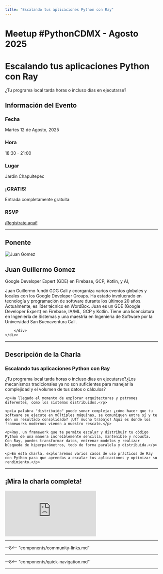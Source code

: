 ```yaml
---
title: "Escalando tus aplicaciones Python con Ray"
---
```


# Meetup #PythonCDMX <i class="fab fa-python"></i> - Agosto 2025

<div class="meetup-hero">
    <h1>Escalando tus aplicaciones Python con Ray</h1>
    <p class="meetup-subtitle">¿Tu programa local tarda horas o incluso días en ejecutarse?</p>
</div>


## Información del Evento

<div class="event-details">
    <div class="detail-card date-card">
        <h3><i class="fas fa-calendar-alt"></i> Fecha</h3>
        <p>Martes 12 de Agosto, 2025</p>
    </div>
    <div class="detail-card time-card">
        <h3><i class="fas fa-clock"></i> Hora</h3>
        <p>18:30 - 21:00</p>
    </div>
    <div class="detail-card location-card">
        <h3><i class="fas fa-map-marker-alt"></i> Lugar</h3>
        <p>Jardin Chapultepec</p>
    </div>
    <div class="detail-card free-card">
        <h3><i class="fas fa-gift"></i> ¡GRATIS!</h3>
        <p>Entrada completamente gratuita</p>
    </div>
    <div class="detail-card rsvp-card">
        <h3><i class="fas fa-ticket-alt"></i> RSVP</h3>
        <p><a href="https://www.meetup.com/python-mexico/">¡Regístrate aquí!</a></p>
    </div>
</div>

---

## Ponente

<div class="speaker-section">
    <div class="speaker-photo">
        <img src="/../../images/meetup/202508-pythoncdmx.jpg" alt="Juan Gomez">
    </div>
    <div class="speaker-info">
        <h2>Juan Guillermo Gomez</h2>
        <p class="speaker-role">Google Developer Expert (GDE) en Firebase, GCP, Kotlin, y AI,</p>
        <p class="speaker-bio">Juan Guillermo fundó GDG Cali y coorganiza varios eventos globales y locales con los Google Developer Groups. Ha estado involucrado en tecnología y programación de software durante los últimos 20 años. Actualmente, es líder técnico en WordBox. Juan es un GDE (Google Developer Expert) en Firebase, IA/ML, GCP y Kotlin. Tiene una licenciatura en Ingeniería de Sistemas y una maestría en Ingeniería de Software por la Universidad San Buenaventura Cali.</p>
        <div class="speaker-links">



        </div>
    </div>
</div>

---

## Descripción de la Charla

<div class="talk-description">
    <h3><i class="fas fa-rocket"></i> Escalando tus aplicaciones Python con Ray</h3>
    <p>¿Tu programa local tarda horas o incluso días en ejecutarse?¿Los mecanismos tradicionales ya no son suficientes para manejar la complejidad y el volumen de tus datos o cálculos?</p>

    <p>Ha llegado el momento de explorar arquitecturas y patrones diferentes, como los sistemas distribuidos.</p>

    <p>La palabra "distribuido" puede sonar compleja: ¿cómo hacer que tu software se ejecute en múltiples máquinas, se comuniquen entre sí y te den un resultado consolidado? ¡Uff mucho trabajo! Aquí es donde los frameworks modernos vienen a nuestro rescate.</p>

    <p>Ray, un framework que te permite escalar y distribuir tu código Python de una manera increíblemente sencilla, mantenible y robusta. Con Ray, puedes transformar datos, entrenar modelos y realizar búsqueda de hiperparámetros, todo de forma paralela y distribuida.</p>

    <p>En esta charla, exploraremos varios casos de uso prácticos de Ray con Python para que aprendas a escalar tus aplicaciones y optimizar su rendimiento.</p>
</div>

---

## ¡Mira la charla completa!

<div class="video-section">
    <div class="video-container">
        <div class="video-wrapper">
            <iframe
                src="https://www.youtube.com/embed/hSaZXuY30zI"
                title="Meetup PythonCDMX Agosto 2025"
                frameborder="0"
                allow="accelerometer; autoplay; clipboard-write; encrypted-media; gyroscope; picture-in-picture; web-share"
                allowfullscreen>
            ></iframe>
        </div>
    </div>
</div>

---

--8<-- "components/community-links.md"

---

--8<-- "components/quick-navigation.md"

---
